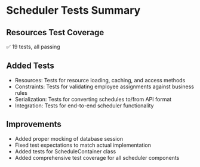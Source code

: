 # Scheduler Tests Summary
## Resources Test Coverage
✅ 19 tests, all passing
## Added Tests
- Resources: Tests for resource loading, caching, and access methods
- Constraints: Tests for validating employee assignments against business rules
- Serialization: Tests for converting schedules to/from API format
- Integration: Tests for end-to-end scheduler functionality
## Improvements
- Added proper mocking of database session
- Fixed test expectations to match actual implementation
- Added tests for ScheduleContainer class
- Added comprehensive test coverage for all scheduler components
